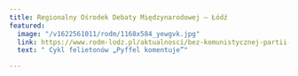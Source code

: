 ```yaml
---
title: Regionalny Ośrodek Debaty Międzynarodowej – Łódź
featured:
  image: "/v1622561011/rodm/1168x584_yewgvk.jpg"
  link: https://www.rodm-lodz.pl/aktualnosci/bez-komunistycznej-partii-nie-byloby-nowych-chin-wielkie-ambicje-pekinu-w-100-lecie-kpch/
  text: " Cykl felietonów „Pyffel komentuje”"

---
```

